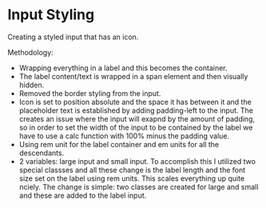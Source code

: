 # Input Styling

Creating a styled input that has an icon.

Methodology:
- Wrapping everything in a label and this becomes the container.
- The label content/text is wrapped in a span element and then visually hidden. 
- Removed the border styling from the input.
- Icon is set to position absolute and the space it has between it and the placeholder text is established by adding padding-left to the input. The creates an issue where the input will exapnd by the amount of padding, so in order to set the width of the input to be contained by the label we have to use a calc function with 100% minus the padding value.
- Using rem unit for the label container and em units for all the descendants.
- 2 variables: large input and small input. To accomplish this I utilized two special classses and all these change is the label length and the font size set on the label using rem units. This scales everything up quite nciely. The change is simple: two classes are created for large and small and these are added to the label input.